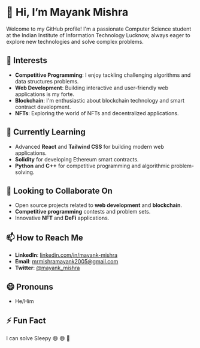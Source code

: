 # 👋 Hi, I’m Mayank Mishra

Welcome to my GitHub profile! I'm a passionate Computer Science student at the Indian Institute of Information Technology Lucknow, always eager to explore new technologies and solve complex problems.

## 👀 Interests
- **Competitive Programming**: I enjoy tackling challenging algorithms and data structures problems.
- **Web Development**: Building interactive and user-friendly web applications is my forte.
- **Blockchain**: I'm enthusiastic about blockchain technology and smart contract development.
- **NFTs**: Exploring the world of NFTs and decentralized applications.

## 🌱 Currently Learning
- Advanced **React** and **Tailwind CSS** for building modern web applications.
- **Solidity** for developing Ethereum smart contracts.
- **Python** and **C++** for competitive programming and algorithmic problem-solving.

## 💞️ Looking to Collaborate On
- Open source projects related to **web development** and **blockchain**.
- **Competitive programming** contests and problem sets.
- Innovative **NFT** and **DeFi** applications.

## 📫 How to Reach Me
- **LinkedIn**: [linkedin.com/in/mayank-mishra](https://www.linkedin.com/in/mayank-mishra-5372112ab)
- **Email**: mrmishramayank2005@gmail.com
- **Twitter**: [@mayank_mishra](https://twitter.com/mayank_mishra)

## 😄 Pronouns
- He/Him

## ⚡ Fun Fact
I can solve Sleepy 😄 😄  🧩
